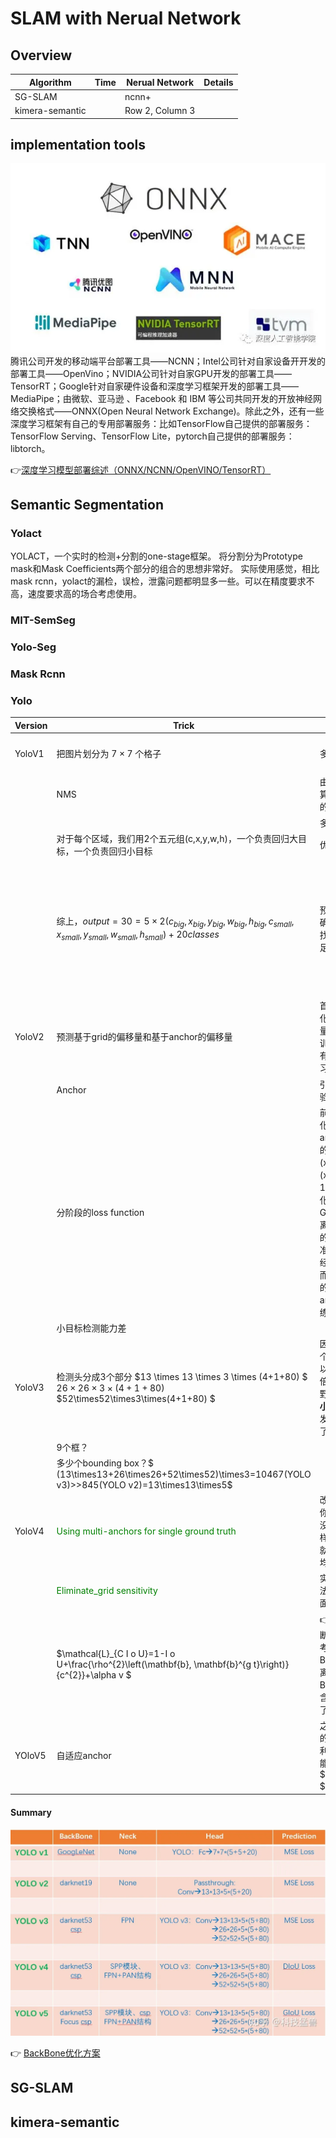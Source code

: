 # SLAM with Nerual Network

## Overview

| Algorithm | Time | Nerual Network | Details |
| -------- | -------- | -------- | -------- |
| SG-SLAM |  | ncnn+ | |
| kimera-semantic |  | Row 2, Column 3 ||

## implementation tools
![](./pic/impltol.webp)
腾讯公司开发的移动端平台部署工具——NCNN；Intel公司针对自家设备开开发的部署工具——OpenVino；NVIDIA公司针对自家GPU开发的部署工具——TensorRT；Google针对自家硬件设备和深度学习框架开发的部署工具——MediaPipe；由微软、亚马逊 、Facebook 和 IBM 等公司共同开发的开放神经网络交换格式——ONNX(Open Neural Network Exchange)。除此之外，还有一些深度学习框架有自己的专用部署服务：比如TensorFlow自己提供的部署服务：TensorFlow Serving、TensorFlow Lite，pytorch自己提供的部署服务：libtorch。

👉[深度学习模型部署综述（ONNX/NCNN/OpenVINO/TensorRT）](https://mp.weixin.qq.com/s?__biz=MzU2NjU3OTc5NA==&mid=2247560125&idx=2&sn=001988bca941a9404ac8fe7a351b514d&chksm=fca9ec80cbde659689922250b3138e752cfccf50fde18f07016b7673bf1289bb8bd25bb4f636&scene=27)



## Semantic Segmentation 

### Yolact
YOLACT，一个实时的检测+分割的one-stage框架。
将分割分为Prototype mask和Mask Coefficients两个部分的组合的思想非常好。
实际使用感觉，相比mask rcnn，yolact的漏检，误检，泄露问题都明显多一些。可以在精度要求不高，速度要求高的场合考虑使用。

### MIT-SemSeg

### Yolo-Seg

### Mask Rcnn

### Yolo

|Version|Trick| Function | Defeat |
|---|---|---|---|
|YoloV1|把图片划分为 $7\times 7$ 个格子| 多个同一种目标 | 一个格子还是只能检测一个物体 |
||NMS|由于小格子太多了，算法得到了多个重复的检测框||
||| 多类目标 ||
||对于每个区域，我们用2个五元组(c,x,y,w,h)，一个负责回归大目标，一个负责回归小目标| 优化小目标检测。||
||综上，$output=30=5 \times 2(c_{big},x_{big},y_{big},w_{big},h_{big}, c_{small},x_{small},y_{small},w_{small},h_{small})+20 classes$|预测的框不准确：准确度不足；很多目标找不到：recall不足。|样本不均衡：没有计算背景的geo_loss，只计算了前景的geo_loss，这个问题YOLO v1回避了，依然存在。|
|YoloV2|预测基于grid的偏移量和基于anchor的偏移量|首先会对这些值归一化，这是一个偏移量，且值很小，使得训练过程更加稳定，有利于神经网络的学习。||
|| Anchor | 引入对识别对象的先验知识| |
|| 分阶段的loss function |前12800步我们会优化预测的(x,y,w,h)与anchor的(x,y,w,h)的距离+预测的(x,y,w,h)与GT的(x,y,w,h)的距离，12800步之后就只优化预测的(x,y,w,h)与GT的(x,y,w,h)的距离，为啥？因为这时的预测结果已经较为准确了，anchor已经满足我了我们了，而在一开始预测不准的时候，用上anchor可以加速训练。||
||小目标检测能力差|||
| YoloV3 | 检测头分成3个部分 $13 \times 13 \times 3 \times (4+1+80) $ $26\times26\times3\times(4+1+80)$ $52\times52\times3\times(4+1+80) $|因为32倍下采样每个点感受野更大，所以去预测**大目标**，8倍下采样每个点感受野最小，所以去预测**小目标**。专人专事。发现预测得更准确了，性能又提升了。||
||9个框？|||
||多少个bounding box？$ (13\times13+26\times26+52\times52)\times3=10467(YOLO v3)>>845(YOLO v2)=13\times13\times5$ |||
|YoloV4|<span style="color:green">Using multi-anchors for single ground truth</span>|改进检测头，相当于你anchor框的数量没变，但是选择的正样本的比例增加了，就缓解了正负样本不均衡的问题 ||
||<span style="color:green">Eliminate_grid sensitivity</span>|实际上之前的算法无法使框框取到grid里面的任意位置||
||$\mathcal{L}_{C I o U}=1-I o U+\frac{\rho^{2}\left(\mathbf{b}, \mathbf{b}^{g t}\right)}{c^{2}}+\alpha v $| 👉[改进过程详解](https://zhuanlan.zhihu.com/p/183781646) 不断改进的IoU Loss 考虑了GT与Bounding Box的距离，重合面积，解决Bounding Box全包含GT的问题，加快了收敛速度||
|YOloV5|自适应anchor|之前anchor是固定的，自适应anchor利用网络的学习功能，让Anchor的$(x_A,y_A,w_A,h_A) $也是可以学习的||

#### Summary
![](./pic/improvement.webp)

👉 [BackBone优化方案](https://zhuanlan.zhihu.com/p/186014243)

## SG-SLAM

## kimera-semantic